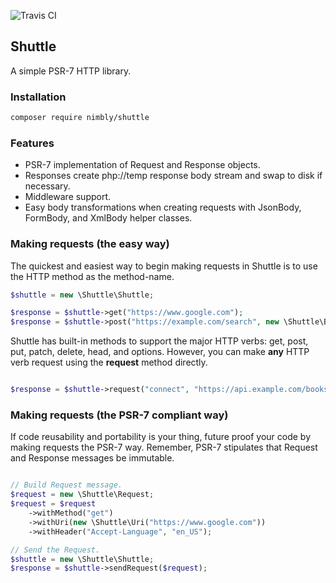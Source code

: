 ![Travis CI](https://travis-ci.org/nimbly/Shuttle.svg?branch=master)

## Shuttle
A simple PSR-7 HTTP library.

### Installation
```bash
composer require nimbly/shuttle
```

### Features
* PSR-7 implementation of Request and Response objects.
* Responses create php://temp response body stream and swap to disk if necessary.
* Middleware support.
* Easy body transformations when creating requests with JsonBody, FormBody, and XmlBody helper classes.

### Making requests (the easy way)

The quickest and easiest way to begin making requests in Shuttle is to use the HTTP method as the method-name.

```php
$shuttle = new \Shuttle\Shuttle;

$response = $shuttle->get("https://www.google.com");
$response = $shuttle->post("https://example.com/search", new \Shuttle\Body\FormBody(["q" => "my search query"]));
```

Shuttle has built-in methods to support the major HTTP verbs: get, post, put, patch, delete, head, and options. However, you can make **any** HTTP verb request using the **request** method directly.

```php

$response = $shuttle->request("connect", "https://api.example.com/books");

```

### Making requests (the PSR-7 compliant way)

If code reusability and portability is your thing, future proof your code by making requests the PSR-7 way. Remember, PSR-7 stipulates that Request and Response messages be immutable.

```php

// Build Request message.
$request = new \Shuttle\Request;
$request = $request
    ->withMethod("get")
    ->withUri(new \Shuttle\Uri("https://www.google.com"))
    ->withHeader("Accept-Language", "en_US");

// Send the Request.
$shuttle = new \Shuttle\Shuttle;
$response = $shuttle->sendRequest($request);

```